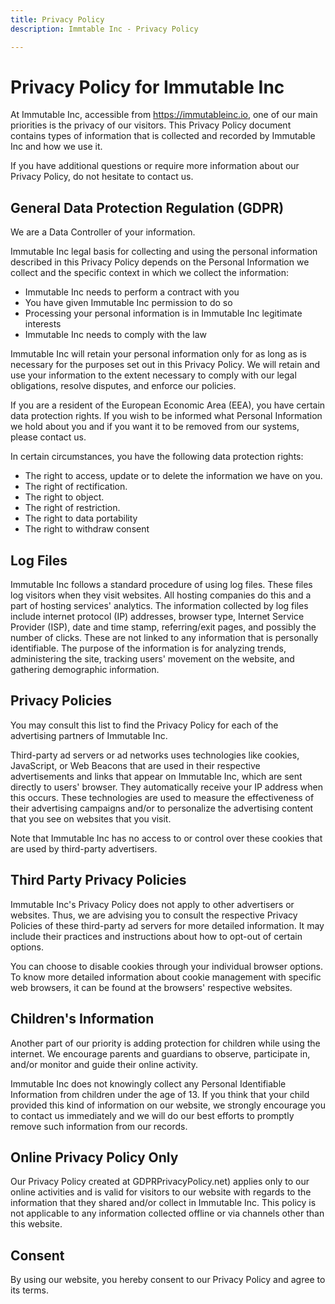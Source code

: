 ```yaml
---
title: Privacy Policy
description: Immtable Inc - Privacy Policy

---
```

# Privacy Policy for Immutable Inc

At Immutable Inc, accessible from https://immutableinc.io, one of our main priorities is the privacy of our visitors. This Privacy Policy document contains types of information that is collected and recorded by Immutable Inc and how we use it.

If you have additional questions or require more information about our Privacy Policy, do not hesitate to contact us.

## General Data Protection Regulation (GDPR)

We are a Data Controller of your information.

Immutable Inc legal basis for collecting and using the personal information described in this Privacy Policy depends on the Personal Information we collect and the specific context in which we collect the information:

* Immutable Inc needs to perform a contract with you
* You have given Immutable Inc permission to do so
* Processing your personal information is in Immutable Inc legitimate interests
* Immutable Inc needs to comply with the law

Immutable Inc will retain your personal information only for as long as is necessary for the purposes set out in this Privacy Policy. We will retain and use your information to the extent necessary to comply with our legal obligations, resolve disputes, and enforce our policies.

If you are a resident of the European Economic Area (EEA), you have certain data protection rights. If you wish to be informed what Personal Information we hold about you and if you want it to be removed from our systems, please contact us.

In certain circumstances, you have the following data protection rights:

* The right to access, update or to delete the information we have on you.
* The right of rectification.
* The right to object.
* The right of restriction.
* The right to data portability
* The right to withdraw consent

## Log Files

Immutable Inc follows a standard procedure of using log files. These files log visitors when they visit websites. All hosting companies do this and a part of hosting services' analytics. The information collected by log files include internet protocol (IP) addresses, browser type, Internet Service Provider (ISP), date and time stamp, referring/exit pages, and possibly the number of clicks. These are not linked to any information that is personally identifiable. The purpose of the information is for analyzing trends, administering the site, tracking users' movement on the website, and gathering demographic information.

## Privacy Policies

You may consult this list to find the Privacy Policy for each of the advertising partners of Immutable Inc.

Third-party ad servers or ad networks uses technologies like cookies, JavaScript, or Web Beacons that are used in their respective advertisements and links that appear on Immutable Inc, which are sent directly to users' browser. They automatically receive your IP address when this occurs. These technologies are used to measure the effectiveness of their advertising campaigns and/or to personalize the advertising content that you see on websites that you visit.

Note that Immutable Inc has no access to or control over these cookies that are used by third-party advertisers.

## Third Party Privacy Policies

Immutable Inc's Privacy Policy does not apply to other advertisers or websites. Thus, we are advising you to consult the respective Privacy Policies of these third-party ad servers for more detailed information. It may include their practices and instructions about how to opt-out of certain options.

You can choose to disable cookies through your individual browser options. To know more detailed information about cookie management with specific web browsers, it can be found at the browsers' respective websites.

## Children's Information

Another part of our priority is adding protection for children while using the internet. We encourage parents and guardians to observe, participate in, and/or monitor and guide their online activity.

Immutable Inc does not knowingly collect any Personal Identifiable Information from children under the age of 13. If you think that your child provided this kind of information on our website, we strongly encourage you to contact us immediately and we will do our best efforts to promptly remove such information from our records.

## Online Privacy Policy Only

Our Privacy Policy created at GDPRPrivacyPolicy.net) applies only to our online activities and is valid for visitors to our website with regards to the information that they shared and/or collect in Immutable Inc. This policy is not applicable to any information collected offline or via channels other than this website.

## Consent

By using our website, you hereby consent to our Privacy Policy and agree to its terms.